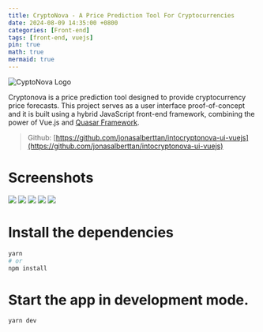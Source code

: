 ```yaml
---
title: CryptoNova - A Price Prediction Tool For Cryptocurrencies
date: 2024-08-09 14:35:00 +0800
categories: [Front-end]
tags: [front-end, vuejs]
pin: true
math: true
mermaid: true
---
```


![CyptoNova Logo](/assets/img/CryptoNova/cryptonova-logo.png)

Cryptonova is a price prediction tool designed to provide cryptocurrency price forecasts. This project serves as a user interface proof-of-concept and it is built using a hybrid JavaScript front-end framework, combining the power of Vue.js and [Quasar Framework](https://quasar.dev/).

> Github: [https://github.com/jonasalberttan/intocryptonova-ui-vuejs](https://github.com/jonasalberttan/intocryptonova-ui-vuejs)

# Screenshots
![](/assets/img/CryptoNova/Tab-Coins.JPG)
![](/assets/img/CryptoNova/Tab-News.JPG)
![](/assets/img/CryptoNova/Tab-Watchlist.JPG)
![](/assets/img/CryptoNova/Tab-Insights.JPG)
![](/assets/img/CryptoNova/Tab-Profile.JPG)

# Install the dependencies
```bash
yarn
# or
npm install
```
# Start the app in development mode.

```bash
yarn dev
```
